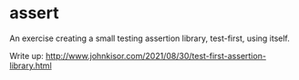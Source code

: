 # assert
An exercise creating a small testing assertion library, test-first, using itself.

Write up: http://www.johnkisor.com/2021/08/30/test-first-assertion-library.html
